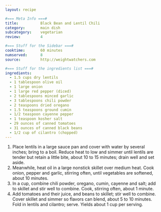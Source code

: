 ```yaml
---
layout: recipe

#=== Meta Info ===#
title: 			Black Bean and Lentil Chili
category:		main dish					
subcategory:	vegetarian
review:			4

#=== Stuff for the Sidebar ===#
cooktime:		60 minutes
numserved:		8
source:			http://weightwatchers.com

#=== Stuff for the ingredients list ===#
ingredients:
  - 1.5 cups dry lentils
  - 1 tablespoon olive oil
  - 1 large onion
  - 1 large red pepper (diced)
  - 2 tablespoons minced garlic
  - 3 tablespoons chili powder
  - 2 teaspoons dried oregano
  - 1.5 teaspoons ground cumin
  - 1/2 teaspoon cayenne pepper
  - 1 teaspoon kosher salt
  - 29 ounces of canned tomatoes
  - 31 ounces of canned black beans
  - 1/2 cup of cilantro (chopped)
---
```


1. Place lentils in a large sauce pan and cover with water by several inches; bring to a boil. Reduce heat to low and simmer until lentils are tender but retain a little bite, about 10 to 15 minutes; drain well and set aside.
2. Meanwhile, heat oil in a large nonstick skillet over medium heat. Cook onion, pepper and garlic, stirring often, until vegetables are softened, about 10 minutes.
3. In a cup, combine chili powder, oregano, cumin, cayenne and salt; add to skillet and stir well to combine. Cook, stirring often, about 1 minute.
4. Add tomatoes and their juice, and beans to skillet; stir well to combine. Cover skillet and simmer so flavors can blend, about 5 to 10 minutes. Fold in lentils and cilantro; serve. Yields about 1 cup per serving.
